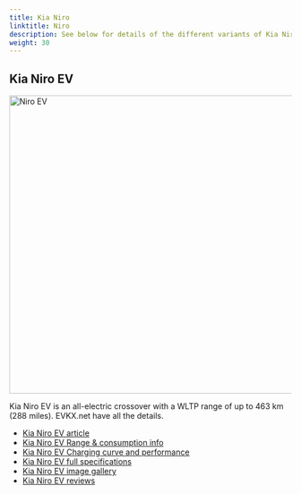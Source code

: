 ```yaml
---
title: Kia Niro
linktitle: Niro
description: See below for details of the different variants of Kia Niro
weight: 30
---
```

## Kia Niro EV

<a href="/models/kia/niro/niro_ev/"><img src="https://media.evkx.net/multimedia/models/kia/niro/niro_ev/main_1_st.jpg" width="800" height="533" alt="Niro EV" ></a>

Kia Niro EV is an all-electric crossover with a WLTP range of up to 463 km (288 miles). EVKX.net have all the details. 

- [Kia Niro EV article](/models/kia/niro/niro_ev/)
- [Kia Niro EV Range & consumption info](/models/kia/niro/niro_ev//rangeandconsumption)
- [Kia Niro EV Charging curve and performance](/models/kia/niro/niro_ev//chargingcurve)
- [Kia Niro EV full specifications](/models/kia/niro/niro_ev//specifications)
- [Kia Niro EV image gallery](/models/kia/niro/niro_ev//gallery)
- [Kia Niro EV reviews](/models/kia/niro/niro_ev//reviews)

